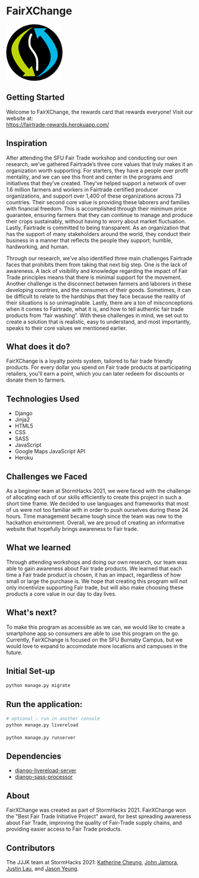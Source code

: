 # FairXChange # 
<img src="https://github.com/jam0ra/Fairtrade-Rewards/blob/master/static/images/fairxchange_circle.png" alt="FairXChange Logo" width="30%" height="30%">  

## Getting Started ##  
Welcome to FairXChange, the rewards card that rewards everyone! 
Visit our website at:  
https://fairtrade-rewards.herokuapp.com/

## Inspiration ##
After attending the SFU Fair Trade workshop and conducting our own research, we’ve gathered Fairtrade’s three core values that truly makes it an organization worth supporting. For starters, they have a people over profit mentality, and we can see this front and center in the programs and initiatives that they’ve created. They’ve helped support a network of over 1.6 million farmers and workers in Fairtrade certified producer organizations, and support over 1,400 of these organizations across 73 countries. Their second core value is providing these laborers and families with financial freedom. This is accomplished through their minimum price guarantee, ensuring farmers that they can continue to manage and produce their crops sustainably, without having to worry about market fluctuation. Lastly, Fairtrade is committed to being transparent. As an organization that has the support of many stakeholders around the world, they conduct their business in a manner that reflects the people they support; humble, hardworking, and human.  

Through our research, we’ve also identified three main challenges Fairtrade faces that prohibits them from taking that next big step. One is the lack of awareness. A lack of visibility and knowledge regarding the impact of Fair Trade principles means that there is minimal support for the movement. Another challenge is the disconnect between farmers and laborers in these developing countries, and the consumers of their goods. Sometimes, it can be difficult to relate to the hardships that they face because the reality of their situations is so unimaginable. Lastly, there are a ton of misconceptions when it comes to Fairtrade, what it is, and how to tell authentic fair trade products from “fair washing”. With these challenges in mind, we set out to create a solution that is realistic, easy to understand, and most importantly, speaks to their core values we mentioned earlier. 

## What does it do? ##  
FairXChange is a loyalty points system, tailored to fair trade friendly products. For every dollar you spend on Fair trade products at participating retailers, you'll earn a point, which you can later redeem for discounts or donate them to farmers.

## Technologies Used ##
- Django
- Jinja2
- HTML5
- CSS
- SASS
- JavaScript
- Google Maps JavaScript API
- Heroku


## Challenges we Faced ##
As a beginner team at StormHacks 2021, we were faced with the challenge of allocating each of our skills efficiently to create this project in such a short time frame. We decided to use languages and frameworks that most of us were not too familiar with in order to push ourselves during these 24 hours. Time management became tough since the team was new to the hackathon environment. Overall, we are proud of creating an informative website that hopefully brings awareness to Fair trade.   

## What we learned ##
Through attending workshops and doing our own research, our team was able to gain awareness about Fair trade products. We learned that each time a Fair trade product is chosen, it has an impact, regardless of how small or large the purchase is. We hope that creating this program will not only incentivize supporting Fair trade, but will also make choosing these products a core value in our day to day lives.        

## What's next? ##
To make this program as accessible as we can, we would like to create a smartphone app so consumers are able to use this program on the go. Currently, FairXChange is focused on the SFU Burnaby Campus, but we would love to expand to accomodate more locations and campuses in the future.   

## Initial Set-up ##
```bash
python manage.py migrate
```

## Run the application: ##
```bash
# optional — run in another console
python manage.py livereload

python manage.py runserver
```

## Dependencies ##
- [django-livereload-server](https://github.com/tjwalch/django-livereload-server)
- [django-sass-processor](https://github.com/jrief/django-sass-processor)

## About ##
FairXChange was created as part of StormHacks 2021. FairXChange won the "Best Fair Trade Initiative Project" award, for best spreading awareness about Fair Trade, improving the quality of Fair-Trade supply chains, and providing easier access to Fair Trade products.

## Contributors ##
The JJJK team at StormHacks 2021:
<a href="https://github.com/kcheung6" target="_blank">Katherine Cheung</a>, <a href="https://github.com/jam0ra" target="_blank">John Jamora</a>, <a href="https://github.com/KyuubiKnight" target="_blank">Justin Lau</a>, and <a href="https://github.com/jsonyeung" target="_blank">Jason Yeung</a>.
